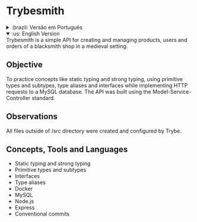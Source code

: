 # Trybesmith

<details>
<summary>:brazil: Versão em Português</summary>
Trybesmith é uma API simples para criar e gerenciar produtos, usuários e pedidos de uma loja de ferreiro com tema medieval.

## Objetivo

Colocar em prática conceitos como tipagem estática e tipagem forte, usando tipos primitivos, subtipos, type aliases e interfaces para implementar requisições HTTP a um banco de dados MySQL. A API foi construída usando o padrão Model-Service-Controller.

## Observações

Todos os arquivos fora do diretório /src foram criados e configurados pela Trybe.

## Conceitos, Ferramentas e Linguagens

- Tipagem estática e tipagem forte
- Tipos primitivos e subtipos
- Interfaces
- Type aliases
- Docker
- MySQL
- Node.js
- Express
- Commits convencionais

</details>

<details open>
<summary>:us: English Version</summary>
Trybesmith is a simple API for creating and managing products, users and orders of a blacksmith shop in a medieval setting.

## Objective

To practice concepts like static typing and strong typing, using primitive types and subtypes, type aliases and interfaces while implementing HTTP requests to a MySQL database. The API was built using the Model-Service-Controller standard.

## Observations

All files outside of /src directory were created and configured by Trybe.

## Concepts, Tools and Languages

- Static typing and strong typing
- Primitive types and subtypes
- Interfaces
- Type aliases
- Docker
- MySQL
- Node.js
- Express
- Conventional commits

</details>
